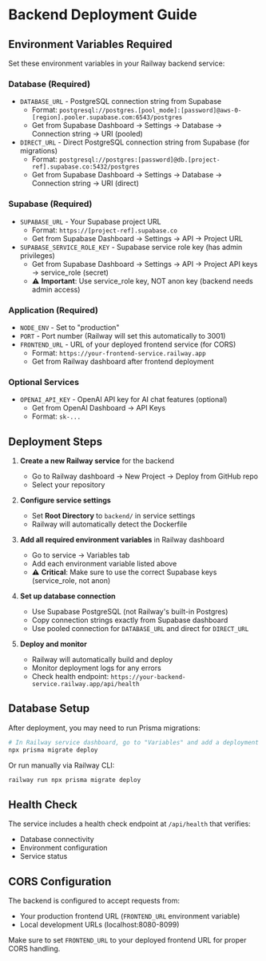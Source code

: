 # Backend Deployment Guide

## Environment Variables Required

Set these environment variables in your Railway backend service:

### Database (Required)
- `DATABASE_URL` - PostgreSQL connection string from Supabase
  - Format: `postgresql://postgres.[pool_mode]:[password]@aws-0-[region].pooler.supabase.com:6543/postgres`
  - Get from Supabase Dashboard → Settings → Database → Connection string → URI (pooled)
- `DIRECT_URL` - Direct PostgreSQL connection string from Supabase (for migrations)
  - Format: `postgresql://postgres:[password]@db.[project-ref].supabase.co:5432/postgres`
  - Get from Supabase Dashboard → Settings → Database → Connection string → URI (direct)

### Supabase (Required)
- `SUPABASE_URL` - Your Supabase project URL
  - Format: `https://[project-ref].supabase.co`
  - Get from Supabase Dashboard → Settings → API → Project URL
- `SUPABASE_SERVICE_ROLE_KEY` - Supabase service role key (has admin privileges)
  - Get from Supabase Dashboard → Settings → API → Project API keys → service_role (secret)
  - ⚠️ **Important**: Use service_role key, NOT anon key (backend needs admin access)

### Application (Required)
- `NODE_ENV` - Set to "production"
- `PORT` - Port number (Railway will set this automatically to 3001)
- `FRONTEND_URL` - URL of your deployed frontend service (for CORS)
  - Format: `https://your-frontend-service.railway.app`
  - Get from Railway dashboard after frontend deployment

### Optional Services
- `OPENAI_API_KEY` - OpenAI API key for AI chat features (optional)
  - Get from OpenAI Dashboard → API Keys
  - Format: `sk-...`

## Deployment Steps

1. **Create a new Railway service** for the backend
   - Go to Railway dashboard → New Project → Deploy from GitHub repo
   - Select your repository

2. **Configure service settings**
   - Set **Root Directory** to `backend/` in service settings
   - Railway will automatically detect the Dockerfile

3. **Add all required environment variables** in Railway dashboard
   - Go to service → Variables tab
   - Add each environment variable listed above
   - ⚠️ **Critical**: Make sure to use the correct Supabase keys (service_role, not anon)

4. **Set up database connection**
   - Use Supabase PostgreSQL (not Railway's built-in Postgres)
   - Copy connection strings exactly from Supabase dashboard
   - Use pooled connection for `DATABASE_URL` and direct for `DIRECT_URL`

5. **Deploy and monitor**
   - Railway will automatically build and deploy
   - Monitor deployment logs for any errors
   - Check health endpoint: `https://your-backend-service.railway.app/api/health`

## Database Setup

After deployment, you may need to run Prisma migrations:

```bash
# In Railway service dashboard, go to "Variables" and add a deployment script
npx prisma migrate deploy
```

Or run manually via Railway CLI:
```bash
railway run npx prisma migrate deploy
```

## Health Check

The service includes a health check endpoint at `/api/health` that verifies:
- Database connectivity
- Environment configuration
- Service status

## CORS Configuration

The backend is configured to accept requests from:
- Your production frontend URL (`FRONTEND_URL` environment variable)
- Local development URLs (localhost:8080-8099)

Make sure to set `FRONTEND_URL` to your deployed frontend URL for proper CORS handling.